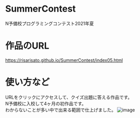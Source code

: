 # SummerContest
N予備校プログラミングコンテスト2021年夏
# 作品のURL
https://risarisato.github.io/SummerContest/index05.html
# 使い方など
URLをクリックにアクセスして、クイズ出題に答える作品です。
<br>N予備校に入校して4ヶ月の初作品です。
<br>わからないことが多い中で出来る範囲で仕上げました。
![image](https://user-images.githubusercontent.com/88628553/129486766-667375d5-4708-4609-95e5-ff398ae67045.png)
